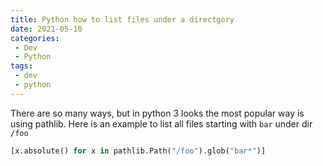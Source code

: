 ```yaml
---
title: Python how to list files under a directgory
date: 2021-05-10
categories: 
 - Dev
 - Python
tags: 
 - dev
 - python
---
```


There are so many ways, but in python 3 looks the most popular way is using pathlib. Here is an example to list all
files starting with `bar` under dir `/foo`

``` python
[x.absolute() for x in pathlib.Path("/foo").glob("bar*")]
```
